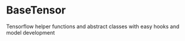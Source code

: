 # BaseTensor
Tensorflow helper functions and abstract classes with easy hooks and model development 
